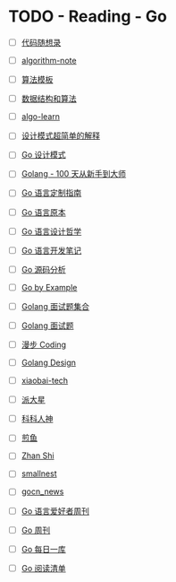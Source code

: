 # TODO - Reading - Go

- [ ] [代码随想录](https://github.com/youngyangyang04/leetcode-master)
- [ ] [algorithm-note](https://github.com/Dairongpeng/algorithm-note)
- [ ] [算法模板](https://github.com/greyireland/algorithm-pattern)
- [ ] [数据结构和算法](https://github.com/hunterhug/goa.c)
- [ ] [algo-learn](https://github.com/roseduan/algo-learn)

- [ ] [设计模式超简单的解释](https://github.com/guanguans/design-patterns-for-humans-cn)
- [ ] [Go 设计模式](https://lailin.xyz/post/go-design-pattern.html)

- [ ] [Golang - 100 天从新手到大师](https://github.com/rubyhan1314/Golang-100-Days)
- [ ] [Go 语言定制指南](https://github.com/chai2010/go-ast-book)
- [ ] [Go 语言原本](https://github.com/golang-design/under-the-hood)
- [ ] [Go 语言设计哲学](https://golang3.eddycjy.com/)
- [ ] [Go 语言开发笔记](https://github.com/guyan0319/golang_development_notes/blob/master/zh/preface.md)
- [ ] [Go 源码分析](https://github.com/cch123/golang-notes)
- [ ] [Go by Example](https://gobyexample-cn.github.io/)

- [ ] [Golang 面试题集合](https://github.com/lifei6671/interview-go)
- [ ] [Golang 面试题](https://github.com/yqchilde/Golang-Interview)
- [ ] [漫步 Coding](https://manbucoding.com/travel-coding)

- [ ] [Golang Design](https://github.com/golang-design)
- [ ] [xiaobai-tech](https://github.com/xiaobaiTech)
- [ ] [派大星](https://github.com/pibigstar)
- [ ] [科科人神](https://github.com/shgopher)
- [ ] [煎鱼](https://github.com/eddycjy)
- [ ] [Zhan Shi](https://github.com/TIGERB)
- [ ] [smallnest](https://github.com/smallnest)

- [ ] [gocn_news](https://github.com/Han-Ya-Jun/gocn_news_set)
- [ ] [Go 语言爱好者周刊](https://github.com/polaris1119/golangweekly)
- [ ] [Go 周刊](https://learnku.com/go/weekly)
- [ ] [Go 每日一库](https://github.com/darjun/go-daily-lib)
- [ ] [Go 阅读清单](https://github.com/qichengzx/gopher-reading-list-zh_CN)
